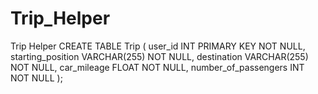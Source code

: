 # Trip_Helper
Trip Helper
CREATE TABLE Trip (
    user_id INT PRIMARY KEY NOT NULL,
    starting_position VARCHAR(255) NOT NULL,
    destination VARCHAR(255) NOT NULL,
    car_mileage FLOAT NOT NULL,
    number_of_passengers INT NOT NULL
);
